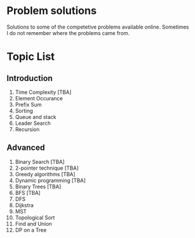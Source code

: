 # Problem solutions
Solutions to some of the competetive problems available online. Sometimes I do not remember where the problems came from.

# Topic List

## Introduction
1. Time Complexity [TBA]
2. Element Occurance
3. Prefix Sum
4. Sorting
5. Queue and stack
6. Leader Search
7. Recursion

## Advanced
1. Binary Search [TBA]
2. 2-pointer technique [TBA]
3. Greedy algorithms [TBA]
4. Dynamic programming [TBA]
5. Binary Trees [TBA]
6. BFS [TBA]
7. DFS
8. Dijkstra
9. MST
10. Topological Sort
11. Find and Union
12. DP on a Tree